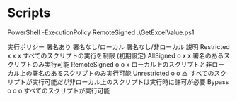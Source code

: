 # Scripts

PowerShell -ExecutionPolicy RemoteSigned .\GetExcelValue.ps1



実行ポリシー	署名あり	署名なし/ローカル	署名なし/非ローカル	説明
Restricted	x	x	x	すべてのスクリプトの実行を制限 (初期設定)
AllSigned	o	x	x	署名のあるスクリプトのみ実行可能
RemoteSigned	o	o	x	ローカル上のスクリプトと非ローカル上の署名のあるスクリプトのみ実行可能
Unrestricted	o	o	△	すべてのスクリプトが実行可能だが非ローカル上のスクリプトは実行時に許可が必要
Bypass	o	o	o	すべてのスクリプトが実行可能